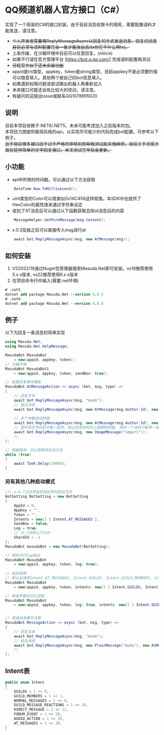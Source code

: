 # QQ频道机器人官方接口（C#）
实现了一个简易的C#的接口封装，由于目前消息权限卡的很死，需要配置语料才能发送，请注意。
- ~~个人开发者需要用ReplyMessageAsync以回复的方式发送消息，回复的消息目前必须与语料配置完全一致才能发出去(tx你在干什么啊tx)。~~
- 上条作废，在沙箱环境中目前可以任意回复。(niiiice)
- 如果不行请在官方管理平台 [https://bot.q.qq.com/] 完成语料配置再测试
- ~~日程官方似乎还未实装功能~~
- appid是int类型，appkey，token是string类型，目前appkey不是必须要的值可以随意填入。其他两个按自己的bot信息填入。
- 如果遇到权限问题请尝试踢出机器人再重新加入
- 未来接口可能还会有比较大的改动，请注意。
- 有疑问欢迎提出issue或联系QQ1078995020

## 说明
目前本项目依赖于.NET6/.NET5，未来可能考虑加入之前版本的包。  
本项目力图提供极简风格的api，以实现尽可能少的代码完成bot配置，可参考以下例子。  
~~由于目前很多接口由于过于严格的审核机制导致测试起来很麻烦，目前关于消息方面仅提供简单的文字回复接口，未来测试完毕后会更新。~~

## 小功能
- api中所用的时间戳，可以通过以下方法获取
``` C#
    DateTime.Now.ToMillisecond();
```
- uint类型的Color可以用类似0x1AC456这样赋值，本SDK中也提供了HexColor的属性值来通过字符串设定
- 收到了AT消息后可以通过以下函数获取去除at消息后的内容
``` C#
    MessageHelper.GetPureMessage(msg.Content);
```
-  x.0.3及版之后可以直接传入msg进行at
``` C#
    await bot.ReplyMessageAsync(msg, new AtMessage(msg));
```
## 如何安装
1. VS2022/19通过Nuget包管理器搜索Masuda.Net即可安装。vs19推荐使用5.x.x版本, vs22推荐使用6.x.x版本
2. 在项目命令行中输入(需要.net环境)
``` ps
# .net5
dotnet add package Masuda.Net --version 5.0.5
# .net6
dotnet add package Masuda.Net --version 6.0.5
```

## 例子
以下为回复一条消息的简单实现
``` C#
using Masuda.Net;
using Masuda.Net.HelpMessage;

MasudaBot MasudaBot
    = new(appid, appkey, token);
// 沙箱环境
MasudaBot MasudaBot1
    = new(appid, appkey, token, sandBox: true);

// 配置回复事件模板
MasudaBot.AtMessageAction += async (bot, msg, type) => 
{ 
    // 回复文本
    await bot.ReplyMessageAsync(msg, "muda");
    // 组合消息
    await bot.ReplyMessageAsync(msg, new AtMessage(msg.Author.Id), new PlainMessage("muda"));
    
    // 多个参数自动拼接
    await bot.ReplyMessageAsync(msg, new AtMessage(msg.Author.Id), new PlainMessage("muda"), new AtMessage(msg.Author.Id));
    // 图片和文字目前不能一起传，若以后支持可向上面那样拼接, 另外一个消息只能带一张图，传入多个ImageMessage会覆盖
    await bot.ReplyMessageAsync(msg, new ImageMessage("imgurl"));
    //
};

// 阻塞程序，可以用其他任何方法
while (true)
{
    await Task.Delay(10000);
}
```
### 另有其他几种启动模式
``` C#
/// x.0.7之后开始支持这样的启动方法
BotSetting BotSetting = new BotSetting
{
    AppId = 0,
    AppKey = "",
    Token = "",
    Intents = new[] { Intent.AT_MESSAGES },
    SandBox = false,
    Log = true,
    // 为-1则默认不分片
    ShardId = -1
};
MasudaBot masudaBot = new MasudaBot(BotSetting);

// 带命令行log输出
MasudaBot MasudaBot
    = new(appid, appkey, token, log: true);
    
// 指定权限
// 默认会请求Intent.AT_MESSAGES, Intent.GUILDS, Intent.GUILD_MEMBERS, Intent.GUILD_MESSAGE_REACTIONS四个权限, 如已开启了私域，可再请求Intent.NORMAL_MESSAGES权限
MasudaBot MasudaBot
    = new(appid, appkey, token, intents: new[] { Intent.GUILDS, Intent.AT_MESSAGES});

// 缺省参数也可以混用
MasudaBot MasudaBot
    = new(appid, appkey, token, log: true, intents: new[] { Intent.GUILDS, Intent.AT_MESSAGES});


// 普通消息事件注册
MasudaBot.MessageAction += async (bot, msg, type) => 
{ 
    // 回复文本
    await bot.ReplyMessageAsync(msg, "muda");
    // 组合消息
    await bot.ReplyMessageAsync(msg, new PlainMessage("muda"), new AtMessage(msg.Author.Id));
    //
};
```

## Intent表
``` C#
public enum Intent
{
    GUILDS = 1 << 0,
    GUILD_MEMBERS = 1 << 1,
    NORMAL_MESSAGES = 1 << 9,
    GUILD_MESSAGE_REACTIONS = 1 << 10,
    DIRECT_MESSAGE = 1 << 12,
    FORUM_EVENT = 1 << 28,
    AUDIO_ACTION = 1 << 29,
    AT_MESSAGES = 1 << 30,
}
```


